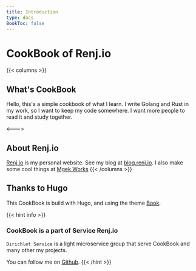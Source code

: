 ```yaml
---
title: Introduction
type: docs
BookToc: false
---
```


# CookBook of Renj.io

{{< columns >}}
## What's CookBook

Hello, this's a simple cookbook of what I learn.
I write Golang and Rust in my work, so I want to keep my code somewhere.
I want more people to read it and study together. 

<--->

## About Renj.io

[Renj.io](http://renj.io) is my personal website.
See my blog at [blog.renj.io](https://blog.renj.io).
I also make some cool things at [Mgek Works](http://mgek.cc)
{{< /columns >}}


## Thanks to Hugo

This CookBook is build with Hugo, and using the theme [Book](https://themes.gohugo.io/themes/hugo-book/).

{{< hint info >}}
###  CookBook is a part of **Service Renj.io**
`Dirichlet Service` is a light microservice group that serve CookBook and many other my projects.

You can follow me on [Github](https://github.com/landers1037).
{{< /hint >}}
